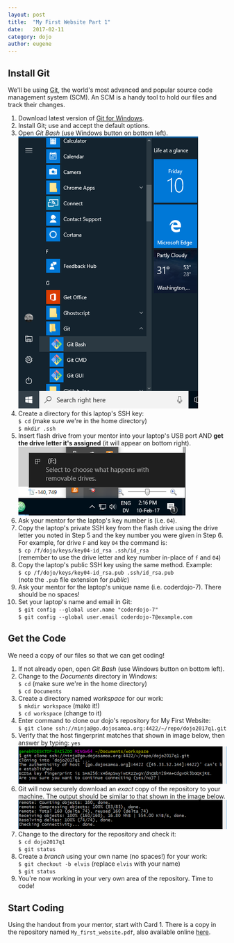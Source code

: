 ```yaml
---
layout: post
title:  "My First Website Part 1"
date:   2017-02-11
category: dojo
author: eugene
---
```


## Install Git

We'll be using [Git][1], the world's most advanced and popular source code management system (SCM). An SCM is a handy tool to hold our files and track their changes.

1. Download latest version of [Git for Windows][2].
2. Install Git; use and accept the default options.
3. Open _Git Bash_ (use Windows button on bottom left).  
    ![Find Git Bash](/assets/images/launch-git-bash.png)
4. Create a directory for this laptop's SSH key:  
    `$ cd` (make sure we're in the home directory)  
    `$ mkdir .ssh`
5. Insert flash drive from your mentor into your laptop's USB port AND **get the drive letter it's assigned** (it will appear on bottom right).  
    ![Get the Drive Letter](/assets/images/usb-drive-letter-popup.png)
6. Ask your mentor for the laptop's key number is (i.e. `04`).
7. Copy the laptop's private SSH key from the flash drive using the drive letter you noted in Step 5 and the key number you were given in Step 6. For example, for drive `F` and key `04` the command is:  
    `$ cp /f/dojo/keys/key04-id_rsa .ssh/id_rsa`  
    (remember to use the drive letter and key number in-place of `f` and `04`)
8. Copy the laptop's public SSH key using the same method. Example:  
    `$ cp /f/dojo/keys/key04-id_rsa.pub .ssh/id_rsa.pub`  
    (note the `.pub` file extension for *public*)
9. Ask your mentor for the laptop's unique name (i.e. coderdojo-7). There should be no spaces!
10. Set your laptop's name and email in Git:  
    `$ git config --global user.name "coderdojo-7"`  
    `$ git config --global user.email coderdojo-7@example.com`

## Get the Code

We need a copy of our files so that we can get coding!

1. If not already open, open _Git Bash_ (use Windows button on bottom left).
2. Change to the *Documents* directory in Windows:  
    `$ cd` (make sure we're in the home directory)  
    `$ cd Documents`
3. Create a directory named *workspace* for our work:  
    `$ mkdir workspace` (make it!)  
    `$ cd workspace` (change to it)
4. Enter command to clone our dojo's repository for My First Website:  
    `$ git clone ssh://ninja@go.dojosamoa.org:4422/~/repo/dojo2017q1.git`
5. Verify that the host fingerprint matches that shown in image below, then answer by typing: `yes`  
    ![Verify Host](/assets/images/git-fingerprint.png)
6. Git will now securely download an *exact* copy of the repository to your machine. The output should be similar to that shown in the image below.  
    ![Cloning Output](/assets/images/git-cloning-output.png)
7. Change to the directory for the repository and check it:  
    `$ cd dojo2017q1`  
    `$ git status`
8. Create a *branch* using your own name (no spaces!) for your work:  
    `$ git checkout -b elvis` (replace `elvis` with your name)  
    `$ git status`
9. You're now working in your very own area of the repository. Time to code!

## Start Coding

Using the handout from your mentor, start with Card 1. There is a copy in the repository named `My_first_website.pdf`, also available online [here][3].


[1]: https://git-scm.com
[2]: https://git-scm.com/download/win
[3]: http://kata.coderdojo.com/images/c/c0/My_first_website.pdf
